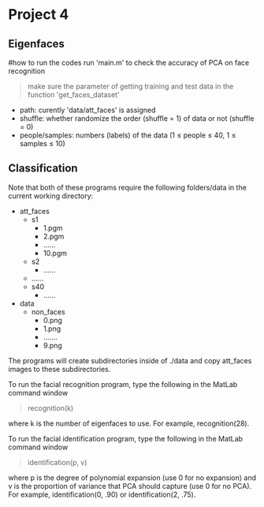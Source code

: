 # Project 4

## Eigenfaces

#how to run the codes
run 'main.m' to check the accuracy of PCA on face recognition

>make sure the parameter of getting training and test data in the function 'get_faces_dataset'
- path: curently 'data/att_faces' is assigned
- shuffle: whether randomize the order (shuffle = 1)  of data or not (shuffle = 0) 
- people/samples: numbers (labels) of the data (1 ≤ people ≤ 40, 1 ≤ samples ≤ 10)

## Classification

Note that both of these programs require the following folders/data in the current working directory:

- att_faces
  - s1
    - 1.pgm
    - 2.pgm
    - ......
    - 10.pgm
  - s2
    - ......
  - ......
  - s40
    - ......
- data
  - non_faces
    - 0.png
    - 1.png
    - .......
    - 9.png

The programs will create subdirectories inside of ./data and copy att_faces images to these subdirectories.

To run the facial recognition program, type the following in the MatLab command window

> recognition(k)

where k is the number of eigenfaces to use. For example, recognition(28).

To run the facial identification program, type the following in the MatLab command window

> identification(p, v)

where p is the degree of polynomial expansion (use 0 for no expansion) and v is the proportion of variance that PCA should capture (use 0 for no PCA). For example, identification(0, .90) or identification(2, .75).
